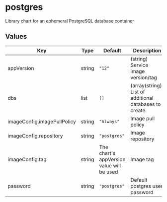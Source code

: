 # postgres

Library chart for an ephemeral PostgreSQL database container

## Values

| Key | Type | Default | Description |
|-----|------|---------|-------------|
| appVersion | string | `"12"` | (string) Service image version/tag |
| dbs | list | `[]` | (array(string)) List of additional databases to create.  |
| imageConfig.imagePullPolicy | string | `"Always"` | Image pull policy |
| imageConfig.repository | string | `"postgres"` | Image repository |
| imageConfig.tag | string | The chart's appVersion value will be used | Image tag |
| password | string | `"postgres"` | Default postgres user password |
